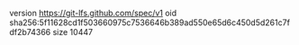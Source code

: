 version https://git-lfs.github.com/spec/v1
oid sha256:5f11628cd1f503660975c7536646b389ad550e65d6c450d5d261c7fdf2b74366
size 10447
